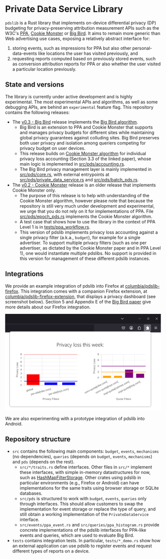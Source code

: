 # Private Data Service Library

`pdslib` is a Rust library that implements on-device differential privacy (DP) budgeting for privacy-preserving attribution measurement APIs such as the W3C's [PPA](https://w3c.github.io/ppa/), [Cookie Monster](https://arxiv.org/abs/2405.16719) or [Big Bird](https://arxiv.org/abs/2506.05290). It aims to remain more generic than Web advertising use cases, exposing a relatively abstract interface for: 
1.  storing events, such as impressions for PPA but also other personal-data-events like locations the user has visited previously, and
2.  requesting reports computed based on previously stored events, such as conversion attribution reports for PPA or also whether the user visited a particular location previously.

## State and versions

The library is currently under active development and is highly experimental. The most experimental APIs and algorithms, as well as some debugging APIs, are behind an `experimental` feature flag.
This repository contains the following releases:

- The [v0.3 - Big Bird](https://github.com/columbia/pdslib/releases/tag/v0.3) release implements the [Big Bird algorithm](https://arxiv.org/abs/2506.05290).
    - Big Bird is an extension to PPA and Cookie Monster that supports and manages privacy budgets for different sites while maintaining global privacy guarantees against colluding sites. Big Bird preserves both user privacy and isolation among queriers competing for privacy budget on user devices. 
    - This release builds on [Cookie Monster algorithm](https://arxiv.org/abs/2405.16719) for individual privacy loss accounting (Section 3.3 of the linked paper), whose main logic is implemented in [src/pds/accounting.rs](https://github.com/columbia/pdslib/blob/e54c363fcdf3761df63dfb4cb025c5fe92cc571f/src/pds/accounting.rs). 
    - The Big Bird privacy management layer is mainly implemented in [src/pds/core.rs](https://github.com/columbia/pdslib/blob/e54c363fcdf3761df63dfb4cb025c5fe92cc571f/src/pds/core.rs), with external entrypoints at [src/pds/private_data_service.rs](https://github.com/columbia/pdslib/blob/e54c363fcdf3761df63dfb4cb025c5fe92cc571f/src/pds/private_data_service.rs) and [src/pds/batch_pds.rs](https://github.com/columbia/pdslib/blob/e54c363fcdf3761df63dfb4cb025c5fe92cc571f/src/pds/batch_pds.rs).
- The [v0.2 - Cookie Monster](https://github.com/columbia/pdslib/releases/tag/v0.2) release is an older release that implements Cookie Monster only. 
    - The purpose of this release is to help with understanding of the Cookie Monster algorithm, however please note that because the repository is still very much under development and experimental, we urge that you do not rely on it for implementations of PPA. File [src/pds/epoch_pds.rs](https://github.com/columbia/pdslib/blob/19eee219404e90b8529138137e3f8430f06a78ee/src/pds/epoch_pds.rs) implements the Cookie Monster algorithm. 
    - A test case that shows how to use the library in the context of PPA Level 1 is in [tests/ppa_workflow.rs](https://github.com/columbia/pdslib/blob/19eee219404e90b8529138137e3f8430f06a78ee/tests/ppa_workflow.rs). 
    - This version of pdslib implements privacy loss accounting against a single privacy filter (a.k.a., `budget`), for example for a single advertiser. To support multiple privacy filters (such as one per advertiser, as dictated by the Cookie Monster paper and in PPA Level 1), one would instantiate multiple pdslibs. No support is provided in this version for management of these different pdslib instances. 

## Integrations

We provide an example integration of pdslib into Firefox at [columbia/pdslib-firefox](https://github.com/columbia/pdslib-firefox). This integration comes with a companion Firefox extension, at [columbia/pdslib-firefox-extension](https://github.com/columbia/pdslib-firefox-extension), that displays a privacy dashboard (see screenshot below). Section 5 and Appendix E of the [Big Bird paper](https://arxiv.org/abs/2506.05290) give more details about our Firefox integration.

![firefox-extension-screenshot](docs/firefox-prototype.png)

We are also experimenting with a prototype integration of pdslib into Android.

## Repository structure
- `src` contains the following main components: `budget`, `events`, `mechanisms` (no dependencies), `queries` (depends on `budget`, `events`, `mechanisms`) and `pds` (depends on the rest).
    - `src/*/traits.rs` define interfaces. Other files in `src/*` implement these interfaces, with simple in-memory datastructures for now, such as [HashMapFilterStorage](https://github.com/columbia/pdslib/blob/e54c363fcdf3761df63dfb4cb025c5fe92cc571f/src/budget/hashmap_filter_storage.rs#L10). Other crates using pdslib in particular environments (e.g., Firefox or Android) can have implementations for the same traits using browser storage or SQLite databases.
    - `src/pds` is structured to work with `budget`, `events`, `queries` only through interfaces. This should allow customers to swap the implementation for event storage or replace the type of query, and still obtain a working implementation of the `PrivateDataService` interface.
    - `src/events/ppa_event.rs` and `src/queries/ppa_histogram.rs` provide concrete implementations of the pdslib interfaces for PPA-like events and queries, which are used to evaluate Big Bird.
- `tests` contains integration tests. In particular, `tests/*_demo.rs` show how an external application can use pdslib to register events and request different types of reports on a device. 
